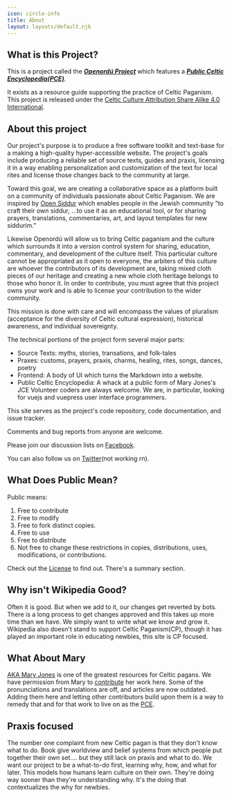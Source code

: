 ```yaml
---
icon: circle-info
title: About
layout: layouts/default.njk
---
```


## What is this Project?

This is a project called the **_[Openordú Project](https://www.github.com/openordu/)_** 
which features a **_[Public Celtic Encyclopedia(PCE)](https://www.github.com/openordu/pce)_**.

It exists as a resource guide supporting the practice of Celtic Paganism. This
project is released under the [Celtic Culture Attribution Share Alike 4.0
International](license.md).

## About this project
Our project's purpose is to produce a free software toolkit and text-base for a
making a high-quality hyper-accessible website. The project's goals include
producing a reliable set of source texts, guides and praxis, licensing it in a
way enabling personalization and customization of the text for local rites and
license those changes back to the community at large.

Toward this goal, we are creating a collaborative space as a platform built on a
community of individuals passionate about Celtic Paganism. We are inspired by
[Open Siddur](http://opensiddur.org) which enables people in the Jewish
community "to craft their own siddur, ...to use it as an educational tool, or
for sharing prayers, translations, commentaries, art, and layout templates for
new siddurim."

Likewise Openordú will allow us to bring Celtic paganism and the culture which
surrounds it into a version control system for sharing, education, commentary,
and development of the culture itself. This particular culture cannot be
appropriated as it open to everyone, the arbiters of this culture are whoever the
contributors of its development are, taking mixed cloth pieces of our heritage and
creating a new whole cloth heritage belongs to those who honor it. In order to
contribute, you must agree that this project owns your work and is able to
license your contribution to the wider community.

This mission is done with care and will encompass the values of pluralism
(acceptance for the diversity of Celtic cultural expression), historical
awareness, and individual sovereignty.

The technical portions of the project form several major parts:

* Source Texts: myths, stories, transations, and folk-tales
* Praxes: customs, prayers, praxis, charms, healing, rites, songs, dances, poetry 
* Frontend: A body of UI which turns the Markdown into a
website.
* Public Celtic Encyclopedia: A whack at a public form of Mary Jones's
JCE Volunteer coders are always welcome. We are, in particular, looking for
vuejs and vuepress user interface programmers.

This site serves as the project's code repository, code documentation, and issue
tracker.

Comments and bug reports from anyone are welcome.

Please join our discussion lists on
[Facebook](www.facebook.com/groups/openordu/).

You can also follow us on [Twitter](twitter.com/openordu)(not working rn).

## What Does Public Mean?
Public means:
1. Free to contribute
1. Free to modify
1. Free to fork distinct copies.
1. Free to use
1. Free to distribute
1. Not free to change these restrictions in copies, distributions, uses,
   modifications, or contributions.

Check out the [License](license.md) to find out. There's a summary section.

## Why isn't Wikipedia Good?

Often it is good. But when we add to it, our changes get reverted by bots. There
is a long process to get changes approved and this takes up more time than we
have. We simply want to write what we know and grow it. Wikipedia also doesn't
stand to support Celtic Paganism(CP), though it has played an important role in
educating newbies, this site is CP focused.

## What About Mary

[AKA Mary Jones](http://maryjones.us) is one of the greatest resources for
Celtic pagans. We have permission from Mary to [contribute](/docs/contribute/ )
her work here. Some of the pronunciations and translations are off, and articles
are now outdated. Adding them here and letting other contributors build upon
them is a way to remedy that and for that work to live on as the
 [PCE](/pce/).

## Praxis focused
The number one complaint from new Celtic pagan is that they don't know what to
do. Book give worldview and belief systems from which people put together their
own set.... but they still lack on praxis and what to do. We want our project to
be a what-to-do first, learning why, how, and what for later. This models how
humans learn culture on their own. They're doing way sooner than they're
understanding why. It's the doing that contextualizes the why for newbies.